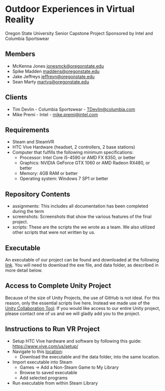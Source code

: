 # Outdoor Experiences in Virtual Reality
Oregon State University Senior Capstone Project
Sponsored by Intel and Columbia Sportswear

## Members
* McKenna Jones   jonesmck@oregonstate.edu
* Spike Madden    maddens@oregonstate.edu
* Jake Jeffreys   jeffreyn@oregonstate.edu
* Sean Marty			martys@oregonstate.edu

## Clients
* Tim Devlin - Columbia Sportswear - TDevlin@columbia.com
* Mike Premi - Intel - mike.premi@intel.com

## Requirements
- Steam and SteamVR
- HTC Vive Hardware (headset, 2 controllers, 2 base stations)
- Computer that fulfills the following minimum specifications:
  - Processor: Intel Core i5-4590 or AMD FX 8350, or better
  - Graphics: NVIDIA GeForce GTX 1060 or AMD Radeon RX480, or better
  - Memory: 4GB RAM or better
  - Operating system: Windows 7 SP1 or better

## Repository Contents
* assignments: This includes all documentation has been completed during the term
* screenshots: Screenshots that show the various features of the final project.
* scripts: These are the scripts the we wrote as a team. We also utilized other scripts that were not written by us.

## Executable
An executable of our project can be found and downloaded at the following [link](http://web.engr.oregonstate.edu/~jonesmck/CapstoneVRbuild/).
You will need to download the exe file, and data folder, as described in more detail below.

## Access to Complete Unity Project
Because of the size of Unity Projects, the use of GitHub is not ideal. For this reason, only the essential scripts live here.
Instead we made use of the [Unity Collaboration Tool](https://unity3d.com/services/collaborate).
If you would like access to our entire Unity project, please contact one of us and we will gladly add you to the project.

## Instructions to Run VR Project
* Setup HTC Vive hardware and software by following this guide: https://www.vive.com/us/setup/
* Navigate to this [location](http://web.engr.oregonstate.edu/~jonesmck/CapstoneVRbuild/):
  * Download the executable and the data folder, into the same location.
* Import executable into Steam
  * Games -> Add a Non-Steam Game to My Library
  * Browse to saved executable
  * Add selected programs
* Run executable from within Steam Library
